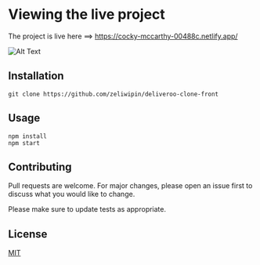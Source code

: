 # Viewing the live project


The project is live here ==> https://cocky-mccarthy-00488c.netlify.app/


![Alt Text](https://media.giphy.com/media/yrq9McWC7Y6xl6oDyy/giphy.gif)



## Installation


```
git clone https://github.com/zeliwipin/deliveroo-clone-front
```

## Usage

```
npm install
npm start
```

## Contributing
Pull requests are welcome. For major changes, please open an issue first to discuss what you would like to change.

Please make sure to update tests as appropriate.

## License
[MIT](https://choosealicense.com/licenses/mit/)
